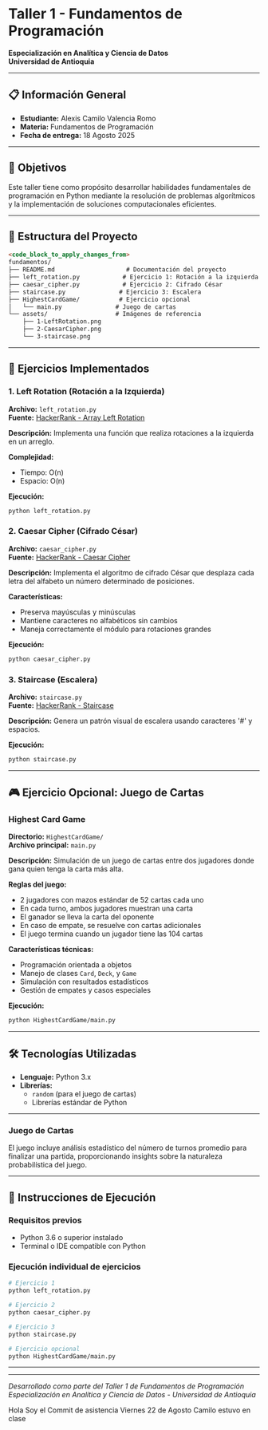 
# Taller 1 - Fundamentos de Programación
**Especialización en Analítica y Ciencia de Datos**  
**Universidad de Antioquia**

---

## 📋 Información General

- **Estudiante:** Alexis Camilo Valencia Romo
- **Materia:** Fundamentos de Programación
- **Fecha de entrega:** 18 Agosto 2025
---

## 🎯 Objetivos

Este taller tiene como propósito desarrollar habilidades fundamentales de programación en Python mediante la resolución de problemas algorítmicos y la implementación de soluciones computacionales eficientes.

---

## 📁 Estructura del Proyecto

```markdown:/fundamentos/README.md
<code_block_to_apply_changes_from>
fundamentos/
├── README.md                    # Documentación del proyecto
├── left_rotation.py            # Ejercicio 1: Rotación a la izquierda
├── caesar_cipher.py            # Ejercicio 2: Cifrado César
├── staircase.py               # Ejercicio 3: Escalera
├── HighestCardGame/           # Ejercicio opcional
│   └── main.py               # Juego de cartas
└── assets/                   # Imágenes de referencia
    ├── 1-LeftRotation.png
    ├── 2-CaesarCipher.png
    └── 3-staircase.png
```

---

## 🔧 Ejercicios Implementados

### 1. Left Rotation (Rotación a la Izquierda)
**Archivo:** `left_rotation.py`  
**Fuente:** [HackerRank - Array Left Rotation](https://www.hackerrank.com/challenges/array-left-rotation/problem)

**Descripción:** Implementa una función que realiza rotaciones a la izquierda en un arreglo.

**Complejidad:** 
- Tiempo: O(n)
- Espacio: O(n)

**Ejecución:**
```bash
python left_rotation.py
```

### 2. Caesar Cipher (Cifrado César)
**Archivo:** `caesar_cipher.py`  
**Fuente:** [HackerRank - Caesar Cipher](https://www.hackerrank.com/challenges/caesar-cipher-1/problem)

**Descripción:** Implementa el algoritmo de cifrado César que desplaza cada letra del alfabeto un número determinado de posiciones.

**Características:**
- Preserva mayúsculas y minúsculas
- Mantiene caracteres no alfabéticos sin cambios
- Maneja correctamente el módulo para rotaciones grandes

**Ejecución:**
```bash
python caesar_cipher.py
```

### 3. Staircase (Escalera)
**Archivo:** `staircase.py`  
**Fuente:** [HackerRank - Staircase](https://www.hackerrank.com/challenges/staircase/problem)

**Descripción:** Genera un patrón visual de escalera usando caracteres '#' y espacios.

**Ejecución:**
```bash
python staircase.py
```

---

## 🎮 Ejercicio Opcional: Juego de Cartas

### Highest Card Game
**Directorio:** `HighestCardGame/`  
**Archivo principal:** `main.py`

**Descripción:** Simulación de un juego de cartas entre dos jugadores donde gana quien tenga la carta más alta.

**Reglas del juego:**
- 2 jugadores con mazos estándar de 52 cartas cada uno
- En cada turno, ambos jugadores muestran una carta
- El ganador se lleva la carta del oponente
- En caso de empate, se resuelve con cartas adicionales
- El juego termina cuando un jugador tiene las 104 cartas

**Características técnicas:**
- Programación orientada a objetos
- Manejo de clases `Card`, `Deck`, y `Game`
- Simulación con resultados estadísticos
- Gestión de empates y casos especiales

**Ejecución:**
```bash
python HighestCardGame/main.py
```

---

## 🛠️ Tecnologías Utilizadas

- **Lenguaje:** Python 3.x
- **Librerías:** 
  - `random` (para el juego de cartas)
  - Librerías estándar de Python

---

### Juego de Cartas
El juego incluye análisis estadístico del número de turnos promedio para finalizar una partida, proporcionando insights sobre la naturaleza probabilística del juego.

---

## 🚀 Instrucciones de Ejecución

### Requisitos previos
- Python 3.6 o superior instalado
- Terminal o IDE compatible con Python

### Ejecución individual de ejercicios
```bash
# Ejercicio 1
python left_rotation.py

# Ejercicio 2  
python caesar_cipher.py

# Ejercicio 3
python staircase.py

# Ejercicio opcional
python HighestCardGame/main.py
```


---


---

*Desarrollado como parte del Taller 1 de Fundamentos de Programación*  
*Especialización en Analítica y Ciencia de Datos - Universidad de Antioquia*


Hola Soy el Commit de asistencia 
Viernes 22 de Agosto 
Camilo estuvo en clase